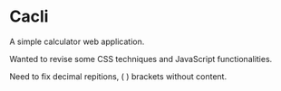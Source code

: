 # Cacli
A simple calculator web application.

Wanted to revise some CSS techniques and JavaScript functionalities.

Need to fix decimal repitions, ( ) brackets without content.
